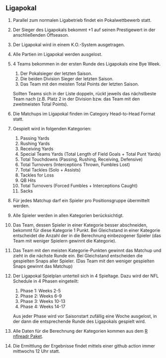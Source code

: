 ## Ligapokal

1. Parallel zum normalen Ligabetrieb findet ein Pokalwettbewerb statt.
2. Der Sieger des Ligapokals bekommt +1 auf seinen Prestigewert in der anschließenden Offseason.
3. Der Ligapokal wird in einem K.O.-System ausgetragen.
4. Alle Partien im Ligapokal werden ausgelost.
5. 4 Teams bekommen in der ersten Runde des Ligapokals eine Bye Week.

   1. Der Pokalsieger der letzten Saison.
   2. Die beiden Division Sieger der letzten Saison.
   3. Das Team mit den meisten Total Points der letzten Saison.

   Sollten Teams sich in der Liste doppeln, rückt jeweils das nächstbeste Team nach (z.B. Platz 2 in der Division bzw. das Team mit den zweitmeisten Total Points).

6. Die Matchups im Ligapokal finden im Category Head-to-Head Format statt.
7. Gespielt wird in folgenden Kategorien:

   1. Passing Yards
   2. Rushing Yards
   3. Receiving Yards
   4. Special Teams Yards (Total Length of Field Goals + Total Punt Yards)
   5. Total Touchdowns (Passing, Rushing, Receiving, Defensive)
   6. Total Turnovers (Interceptions Thrown, Fumbles Lost)
   7. Total Tackles (Solo + Assists)
   8. Tackles for Loss
   9. QB Hits
   10. Total Turnovers (Forced Fumbles + Interceptions Caught)
   11. Sacks

9. Für jedes Matchup darf ein Spieler pro Positionsgruppe übermittelt werden.
10. Alle Spieler werden in allen Kategorien berücksichtigt.
11. Das Team, dessen Spieler in einer Kategorie besser abschneiden, bekommt für diese Kategorie 1 Punkt. Bei Gleichstand in einer Kategorie entscheidet die Anzahl der in die Berechnung einbezogener Spieler (das Team mit weniger Spielern gewinnt die Kategorie).
12. Das Team mit den meisten Kategorie-Punkten gewinnt das Matchup und zieht in die nächste Runde ein. Bei Gleichstand entscheiden die gespielten Snaps aller Spieler. (Das Team mit den weniger gespielten Snaps gewinnt das Matchup)
13. Der Ligapokal Spielplan unterteil sich in 4 Spieltage. Dazu wird der NFL Schedule in 4 Phasen eingeteilt:

    1. Phase 1: Weeks 2-5
    2. Phase 2: Weeks 6-9
    3. Phase 3: Weeks 10-13
    4. Phase 4: Weeks 14-17

    Aus jeder Phase wird vor Saisonstart zufällig eine Woche ausgelost, in der dann die entsprechende Runde des Ligapokals gespielt wird.
14. Alle Daten für die Berechnung der Kategorien kommen aus dem [R nflreadr Paket](https://nflreadr.nflverse.com/index.html).
15. Die Ermittlung der Ergebnisse findet mittels einer github action immer mittwochs 12 Uhr statt.
